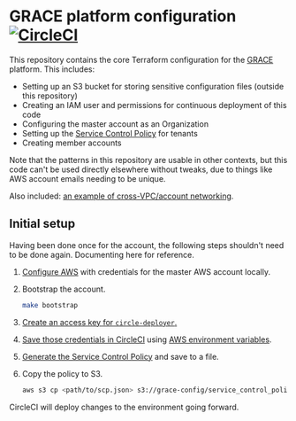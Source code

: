 # GRACE platform configuration [![CircleCI](https://circleci.com/gh/GSA/grace-core.svg?style=svg)](https://circleci.com/gh/GSA/grace-core)

This repository contains the core Terraform configuration for the [GRACE](https://github.com/gsa/devsecops#readme) platform. This includes:

* Setting up an S3 bucket for storing sensitive configuration files (outside this repository)
* Creating an IAM user and permissions for continuous deployment of this code
* Configuring the master account as an Organization
* Setting up the [Service Control Policy](https://github.com/GSA/security-benchmarks/tree/master/scp) for tenants
* Creating member accounts

Note that the patterns in this repository are usable in other contexts, but this code can't be used directly elsewhere without tweaks, due to things like AWS account emails needing to be unique.

Also included: [an example of cross-VPC/account networking](terraform/networking).

## Initial setup

Having been done once for the account, the following steps shouldn't need to be done again. Documenting here for reference.

1. [Configure AWS](https://www.terraform.io/docs/providers/aws/#authentication) with credentials for the master AWS account locally.
1. Bootstrap the account.

    ```sh
    make bootstrap
    ```

1. [Create an access key for `circle-deployer`.](https://console.aws.amazon.com/iam/home#/users/circle-deployer?section=security_credentials)
1. [Save those credentials in CircleCI](https://circleci.com/gh/GSA/grace-core/edit#env-vars) using [AWS environment variables](https://www.terraform.io/docs/providers/aws/#environment-variables).
1. [Generate the Service Control Policy](https://github.com/GSA/security-benchmarks/tree/master/scp) and save to a file.
1. Copy the policy to S3.

    ```sh
    aws s3 cp <path/to/scp.json> s3://grace-config/service_control_policy.json
    ```

CircleCI will deploy changes to the environment going forward.

